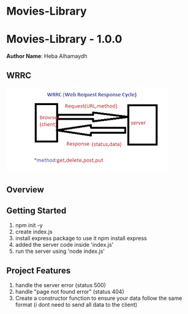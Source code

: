 # Movies-Library

# Movies-Library - 1.0.0

**Author Name**: Heba Alhamaydh

## WRRC
![webRequestResponseCycle](webrrc.jpg)

## Overview

## Getting Started
1. npm init -y
2. create index.js
3. install express package to use it npm install express
4. added the server code inside 'index.js'
5. run the server using 'node index.js'


## Project Features

1. handle the server error (status 500)
2. handle "page not found error" (status 404)
3. Create a constructor function to ensure your data follow the same format (i dont need to send all data to the client)
